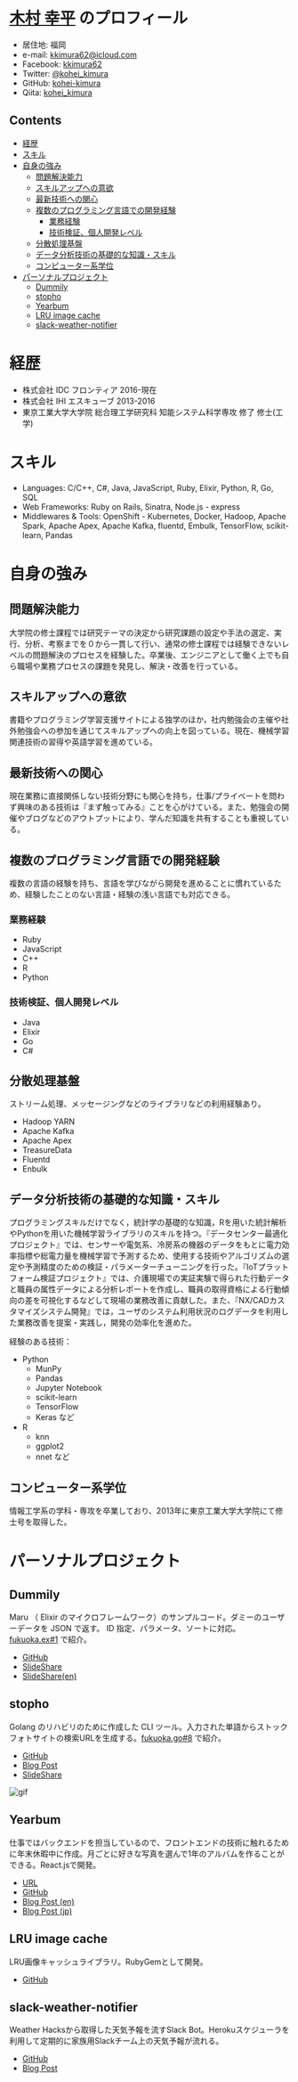 # [木村 幸平](https://kohei-kimura.github.io) のプロフィール

- 居住地: 福岡
- e-mail: kkimura62@icloud.com
- Facebook: [kkimura62](https://www.facebook.com/kkimura62)
- Twitter: [@kohei_kimura](https://twitter.com/kohei_kimura)
- GitHub: [kohei-kimura](https://github.com/kohei-kimura)
- Qiita: [kohei_kimura](https://qiita.com/kohei_kimura)

## Contents

- [経歴](#経歴)
- [スキル](#スキル)
- [自身の強み](#自身の強み)
	- [問題解決能力](#問題解決能力)
	- [スキルアップへの意欲](#スキルアップへの意欲)
	- [最新技術への関心](#最新技術への関心)
	- [複数のプログラミング言語での開発経験](#複数のプログラミング言語での開発経験)
		- [業務経験](#業務経験)
		- [技術検証、個人開発レベル](#技術検証個人開発レベル)
	- [分散処理基盤](#分散処理基盤)
	- [データ分析技術の基礎的な知識・スキル](#データ分析技術の基礎的な知識・スキル)
	- [コンピューター系学位](#コンピューター系学位)
- [パーソナルプロジェクト](#パーソナルプロジェクト)
	- [Dummily](#dummily)
	- [stopho](#stopho)
	- [Yearbum](#yearbum)
	- [LRU image cache](#lru-image-cache)
	- [slack-weather-notifier](#slack-weather-notifier)

# 経歴
- 株式会社 IDC フロンティア 2016-現在
- 株式会社 IHI エスキューブ 2013-2016
- 東京工業大学大学院 総合理工学研究科 知能システム科学専攻 修了 修士(工学)

# スキル
- Languages: C/C++, C#, Java, JavaScript, Ruby, Elixir, Python, R, Go, SQL
- Web Frameworks: Ruby on Rails, Sinatra, Node.js - express
- Middlewares & Tools: OpenShift - Kubernetes, Docker, Hadoop, Apache Spark, Apache Apex, Apache Kafka, fluentd, Embulk, TensorFlow, scikit-learn, Pandas

# 自身の強み

## 問題解決能力

大学院の修士課程では研究テーマの決定から研究課題の設定や手法の選定、実行、分析、考察までを０から一貫して行い、通常の修士課程では経験できないレベルの問題解決のプロセスを経験した。卒業後、エンジニアとして働く上でも自ら職場や業務プロセスの課題を発見し、解決・改善を行っている。

## スキルアップへの意欲

書籍やプログラミング学習支援サイトによる独学のほか，社内勉強会の主催や社外勉強会への参加を通じてスキルアップへの向上を図っている。現在、機械学習関連技術の習得や英語学習を進めている。

## 最新技術への関心

現在業務に直接関係しない技術分野にも関心を持ち，仕事/プライベートを問わず興味のある技術は『まず触ってみる』ことを心がけている。また、勉強会の開催やブログなどのアウトプットにより、学んだ知識を共有することも重視している。

## 複数のプログラミング言語での開発経験
複数の言語の経験を持ち、言語を学びながら開発を進めることに慣れているため、経験したことのない言語・経験の浅い言語でも対応できる。

### 業務経験
- Ruby
- JavaScript
- C++
- R
- Python

### 技術検証、個人開発レベル
- Java
- Elixir
- Go
- C#

## 分散処理基盤
ストリーム処理、メッセージングなどのライブラリなどの利用経験あり。

 - Hadoop YARN
 - Apache Kafka
 - Apache Apex
 - TreasureData
 - Fluentd
 - Enbulk


## データ分析技術の基礎的な知識・スキル

プログラミングスキルだけでなく，統計学の基礎的な知識，Rを用いた統計解析やPythonを用いた機械学習ライブラリのスキルを持つ。『データセンター最適化プロジェクト』では、センサーや電気系、冷房系の機器のデータをもとに電力効率指標や総電力量を機械学習で予測するため、使用する技術やアルゴリズムの選定や予測精度のための検証・パラメーターチューニングを行った。『IoTプラットフォーム検証プロジェクト』では、介護現場での実証実験で得られた行動データと職員の属性データによる分析レポートを作成し、職員の取得資格による行動傾向の差を可視化するなどして現場の業務改善に貢献した。また、『NX/CADカスタマイズシステム開発』では，ユーザのシステム利用状況のログデータを利用した業務改善を提案・実践し，開発の効率化を進めた。

経験のある技術：

- Python
  - MunPy
  - Pandas
  - Jupyter Notebook
  - scikit-learn
  - TensorFlow
  - Keras など
- R
  - knn
  - ggplot2
  - nnet など

## コンピューター系学位

情報工学系の学科・専攻を卒業しており、2013年に東京工業大学大学院にて修士号を取得した。

# パーソナルプロジェクト
## Dummily
Maru （ Elixir のマイクロフレームワーク）のサンプルコード。ダミーのユーザーデータを JSON で返す。 ID
 指定、パラメータ、ソートに対応。  [fukuoka.ex#1](https://techjin.connpass.com/event/56497/) で紹介。

- [GitHub](https://github.com/kohei-kimura/dummily)
- [SlideShare](https://www.slideshare.net/kkimura62/elixir-maru-rest-api-76833490)
- [SlideShare(en)](https://www.slideshare.net/kkimura62/rest-api-with-elixir-with-maru)

## stopho
Golang のリハビリのために作成した CLI ツール。入力された単語からストックフォトサイトの検索URLを生成する。[fukuoka.go#8](https://connpass.com/event/55098/) で紹介。

- [GitHub](https://github.com/kohei-kimura/stopho)
- [Blog Post](https://medium.com/@kohei_kimura/how-to-build-and-destoribute-cli-tool-in-15-minutes-with-golang-52db65109c00)
- [SlideShare](https://www.slideshare.net/kkimura62/how-to-build-and-distribute-cli-tool-in-15-minutes-with-golang)

![gif](https://raw.githubusercontent.com/kohei-kimura/stopho/master/demo_stopho.gif)

## Yearbum
仕事ではバックエンドを担当しているので、フロントエンドの技術に触れるために年末休暇中に作成。月ごとに好きな写真を選んで1年のアルバムを作ることができる。React.jsで開発。
- [URL](https://kohei-kimura.github.io/yearbum)
- [GitHub](https://github.com/kohei-kimura/yearbum)
- [Blog Post (en)](https://medium.com/@kohei_kimura/developed-photo-album-web-app-with-react-js-615f944abb71#.alcr20j9b)
- [Blog Post (jp)](http://koheikimura.hatenablog.com/entry/2016/12/29/193000)

## LRU image cache
LRU画像キャッシュライブラリ。RubyGemとして開発。
- [GitHub](https://github.com/kohei-kimura/lru-image-cache)

## slack-weather-notifier
Weather Hacksから取得した天気予報を流すSlack Bot。Herokuスケジューラを利用して定期的に家族用Slackチーム上の天気予報が流れる。
- [GitHub](https://github.com/kohei-kimura/slack-weather-notifier)
- [Blog Post](http://koheikimura.hatenablog.com/entry/2016/02/07/142501)
